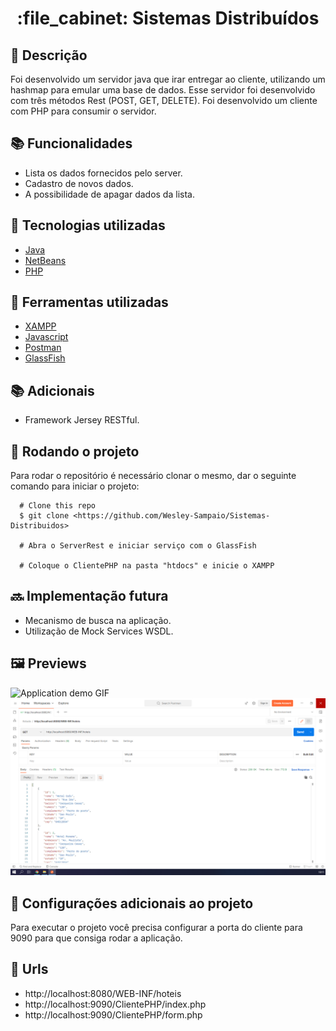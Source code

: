 
<h1 align="center">:file_cabinet: Sistemas Distribuídos</h1>

## :memo: Descrição
Foi desenvolvido um servidor java que irar entregar ao cliente, utilizando um hashmap para emular uma base de dados. Esse servidor foi desenvolvido com três métodos Rest (POST, GET, DELETE). Foi desenvolvido um cliente com PHP para consumir o servidor.

## :books: Funcionalidades
* Lista os dados fornecidos pelo server.
* Cadastro de novos dados.
* A possibilidade de apagar dados da lista.

## :wrench: Tecnologias utilizadas
* [Java](https://nodejs.org/en/https://www.java.com/pt-BR/)
* [NetBeans](https://netbeans.apache.org/download/index.html)
* [PHP](https://www.postman.com/)

## :wrench: Ferramentas utilizadas
* [XAMPP](https://www.apachefriends.org/pt_br/index.html)
* [Javascript ](https://developer.mozilla.org/pt-BR/docs/Web/JavaScript)
* [Postman](https://www.php.net/)
* [GlassFish](https://javaee.github.io/glassfish/download)

## :books: Adicionais
* Framework Jersey RESTful.

## :rocket: Rodando o projeto
Para rodar o repositório é necessário clonar o mesmo, dar o seguinte comando para iniciar o projeto:
```
  # Clone this repo
  $ git clone <https://github.com/Wesley-Sampaio/Sistemas-Distribuidos>
  
  # Abra o ServerRest e iniciar serviço com o GlassFish
  
  # Coloque o ClientePHP na pasta "htdocs" e inicie o XAMPP
```
## :soon: Implementação futura
* Mecanismo de busca na aplicação.
* Utilização de Mock Services WSDL.

## :framed_picture: Previews
<img alt="Application demo GIF" src=".github/prev.gif">
<img alt="Application demo GIF" src=".github/cap.PNG">

## :satellite: Configurações adicionais ao projeto
Para executar o projeto você precisa configurar a porta do cliente para 9090 para que consiga rodar a aplicação.

## :satellite: Urls
* http://localhost:8080/WEB-INF/hoteis
* http://localhost:9090/ClientePHP/index.php
* http://localhost:9090/ClientePHP/form.php
